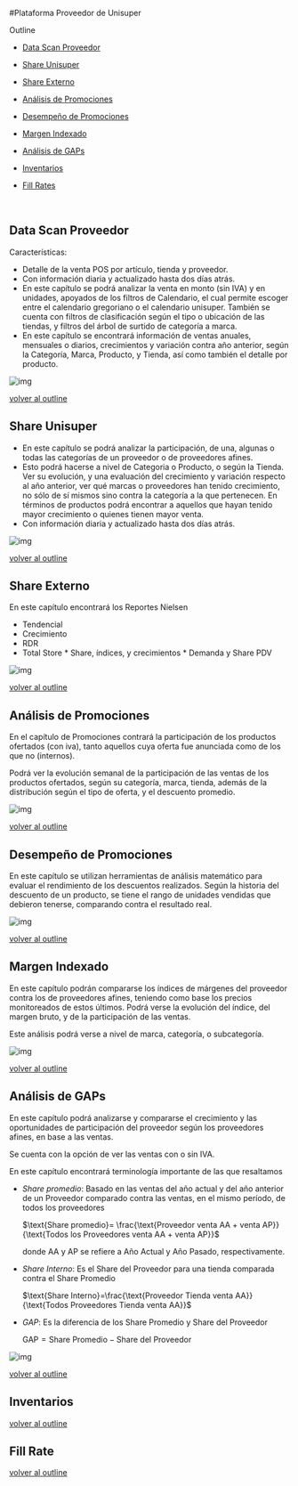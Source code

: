 #Plataforma Proveedor de Unisuper



Outline <a name="outline"> </a>

- [Data Scan Proveedor](#dsp_pos)

- [Share Unisuper](#share_uni)

- [Share Externo](#share_ext)

- [Análisis de Promociones](#promo_ana)

- [Desempeño de Promociones](#promp_des)

- [Margen Indexado](#margen_ind)

- [Análisis de GAPs](#gaps)

- [Inventarios](#inventarios)

- [Fill Rates](#fill_rate)

  ​

## Data Scan Proveedor <a name="dsp_pos"></a>

Características: 
* Detalle de la venta POS por artículo, tienda y proveedor.
* Con información diaria y actualizado hasta dos días atrás.
* En este capítulo se podrá analizar la venta en monto (sin IVA) y en unidades, apoyados de los filtros de Calendario, el cual permite escoger entre el calendario gregoriano o el calendario unisuper. También se cuenta con filtros de clasificación según el tipo o ubicación de las tiendas, y filtros del árbol de surtido de categoría a marca. 
* En este capítulo se encontrará información de ventas anuales, mensuales o diarios, crecimientos y variación contra año anterior, según la Categoría, Marca, Producto, y Tienda, así como también el detalle por producto. 




![img](./imagenes/datascan1.png)

[volver al outline](#outline)

## Share Unisuper <a name="share_uni"></a>

* En este capítulo se podrá analizar la participación, de una, algunas o todas las categorías de un proveedor o de proveedores afines. 
* Esto podrá hacerse a nivel de Categoria o Producto, o según la Tienda. Ver su evolución, y una evaluación del crecimiento y variación respecto al año anterior, ver qué marcas o proveedores han tenido crecimiento, no sólo de sí mismos sino contra la categoría a la que pertenecen. En términos de productos podrá encontrar a aquellos que hayan tenido mayor crecimiento o quienes tienen mayor venta. 
* Con información diaria y actualizado hasta dos días atrás.

![img](./imagenes/share.png)

[volver al outline](#outline)

## Share Externo <a name="share_ext"></a>

  En este capítulo encontrará los Reportes Nielsen

  * Tendencial
  * Crecimiento
  * RDR
  * Total Store
        * Share, índices, y crecimientos
        * Demanda y Share PDV


![img](./imagenes/nielsen.png)

[volver al outline](#outline)

## Análisis de Promociones <a name="promo_ana"></a>

  En el capítulo de Promociones contrará la participación de los productos ofertados (con iva), tanto aquellos cuya oferta fue anunciada como de los que no (internos). 

  Podrá ver la evolución semanal de la participación de las ventas de los productos ofertados, según su categoría, marca, tienda, además de la  distribución según el tipo de oferta, y el descuento promedio.

![img](./imagenes/promociones1.png)

[volver al outline](#outline)

## Desempeño de Promociones <a name="promo_des"></a>

En este capítulo se utilizan herramientas de análisis matemático para evaluar el rendimiento de los descuentos realizados. Según la historia del descuento de un producto, se tiene el rango de unidades vendidas que debieron tenerse, comparando contra el resultado real. 

![img](./imagenes/descuento1.png)

[volver al outline](#outline)

## Margen Indexado <a name="margen_ind"></a>

En este capítulo podrán compararse los índices de márgenes del proveedor contra los de proveedores afines, teniendo como base los precios monitoreados de estos últimos. Podrá verse la evolución del índice, del margen bruto, y de la participación de las ventas. 

Este análisis podrá verse a nivel de marca, categoría, o subcategoría.



![img](./imagenes/margenindexado1.png)



[volver al outline](#outline)

## Análisis de GAPs <a name="gaps"></a>

En este capítulo podrá analizarse y compararse el crecimiento y las oportunidades de participación del proveedor según los proveedores afines, en base a las ventas. 



Se cuenta con la opción de ver las ventas con o sin IVA.

En este capítulo encontrará terminología importante de las que resaltamos

* *Share promedio*: Basado en las ventas del año actual y del año anterior de un Proveedor comparado contra las ventas, en el mismo período, de todos los proveedores

  $\text{Share promedio}= \frac{\text{Proveedor venta AA + venta AP}}{\text{Todos los Proveedores venta AA + venta AP}}$

  donde AA y AP se refiere a Año Actual y Año Pasado, respectivamente.

* *Share Interno*: Es el Share del Proveedor para una tienda comparada contra el Share Promedio

  $\text{Share Interno}=\frac{\text{Proveedor Tienda venta AA}}{\text{Todos Proveedores Tienda venta AA}}$

* *GAP*: Es la diferencia de los Share Promedio y Share del Proveedor

  $\text{GAP}=\text{Share Promedio}-\text{Share del Proveedor}$

![img](./imagenes/gap1.png)

[volver al outline](#outline)

## Inventarios <a name="inventarios"></a> 



[volver al outline](#outline)

## Fill Rate <a name="fill_rate"></a>



[volver al outline](#outline)




